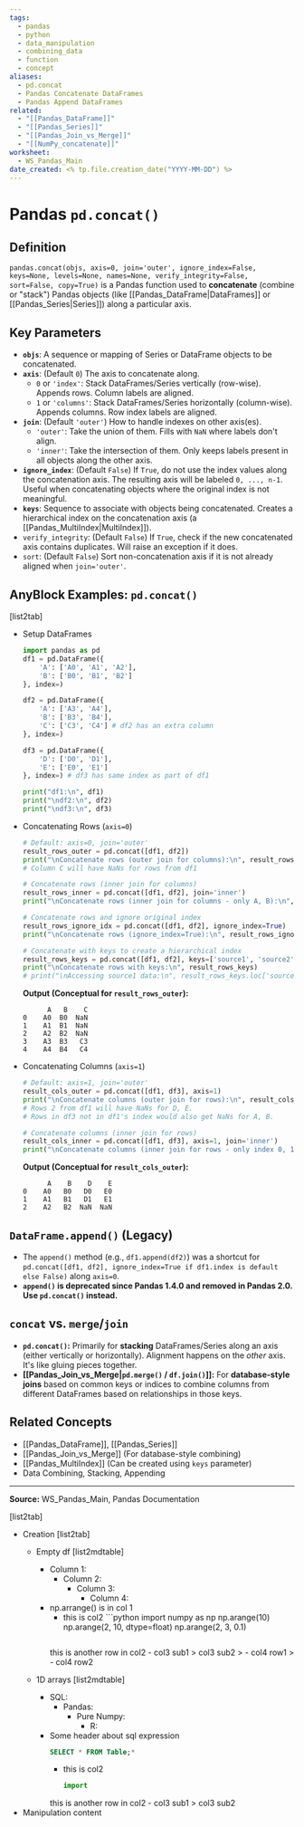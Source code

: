 ```yaml
---
tags:
  - pandas
  - python
  - data_manipulation
  - combining_data
  - function
  - concept
aliases:
  - pd.concat
  - Pandas Concatenate DataFrames
  - Pandas Append DataFrames
related:
  - "[[Pandas_DataFrame]]"
  - "[[Pandas_Series]]"
  - "[[Pandas_Join_vs_Merge]]"
  - "[[NumPy_concatenate]]"
worksheet:
  - WS_Pandas_Main
date_created: <% tp.file.creation_date("YYYY-MM-DD") %>
---
```

# Pandas `pd.concat()`

## Definition

`pandas.concat(objs, axis=0, join='outer', ignore_index=False, keys=None, levels=None, names=None, verify_integrity=False, sort=False, copy=True)` is a Pandas function used to **concatenate** (combine or "stack") Pandas objects (like [[Pandas_DataFrame|DataFrames]] or [[Pandas_Series|Series]]) along a particular axis.

## Key Parameters

-   **`objs`**: A sequence or mapping of Series or DataFrame objects to be concatenated.
-   **`axis`**: (Default `0`) The axis to concatenate along.
    -   `0` or `'index'`: Stack DataFrames/Series vertically (row-wise). Appends rows. Column labels are aligned.
    -   `1` or `'columns'`: Stack DataFrames/Series horizontally (column-wise). Appends columns. Row index labels are aligned.
-   **`join`**: (Default `'outer'`) How to handle indexes on other axis(es).
    -   `'outer'`: Take the union of them. Fills with `NaN` where labels don't align.
    -   `'inner'`: Take the intersection of them. Only keeps labels present in all objects along the other axis.
-   **`ignore_index`**: (Default `False`) If `True`, do not use the index values along the concatenation axis. The resulting axis will be labeled `0, ..., n-1`. Useful when concatenating objects where the original index is not meaningful.
-   **`keys`**: Sequence to associate with objects being concatenated. Creates a hierarchical index on the concatenation axis (a [[Pandas_MultiIndex|MultiIndex]]).
-   `verify_integrity`: (Default `False`) If `True`, check if the new concatenated axis contains duplicates. Will raise an exception if it does.
-   `sort`: (Default `False`) Sort non-concatenation axis if it is not already aligned when `join='outer'`.

## AnyBlock Examples: `pd.concat()`

[list2tab]
- Setup DataFrames
  ```python
  import pandas as pd
  df1 = pd.DataFrame({
      'A': ['A0', 'A1', 'A2'],
      'B': ['B0', 'B1', 'B2']
  }, index=)

  df2 = pd.DataFrame({
      'A': ['A3', 'A4'],
      'B': ['B3', 'B4'],
      'C': ['C3', 'C4'] # df2 has an extra column
  }, index=)

  df3 = pd.DataFrame({
      'D': ['D0', 'D1'],
      'E': ['E0', 'E1']
  }, index=) # df3 has same index as part of df1

  print("df1:\n", df1)
  print("\ndf2:\n", df2)
  print("\ndf3:\n", df3)
  ```

- Concatenating Rows (`axis=0`)
  ```python
  # Default: axis=0, join='outer'
  result_rows_outer = pd.concat([df1, df2])
  print("\nConcatenate rows (outer join for columns):\n", result_rows_outer)
  # Column C will have NaNs for rows from df1

  # Concatenate rows (inner join for columns)
  result_rows_inner = pd.concat([df1, df2], join='inner')
  print("\nConcatenate rows (inner join for columns - only A, B):\n", result_rows_inner)

  # Concatenate rows and ignore original index
  result_rows_ignore_idx = pd.concat([df1, df2], ignore_index=True)
  print("\nConcatenate rows (ignore_index=True):\n", result_rows_ignore_idx)

  # Concatenate with keys to create a hierarchical index
  result_rows_keys = pd.concat([df1, df2], keys=['source1', 'source2'])
  print("\nConcatenate rows with keys:\n", result_rows_keys)
  # print("\nAccessing source1 data:\n", result_rows_keys.loc['source1'])
  ```
  **Output (Conceptual for `result_rows_outer`):**
  ```
        A   B    C
  0    A0  B0  NaN
  1    A1  B1  NaN
  2    A2  B2  NaN
  3    A3  B3   C3
  4    A4  B4   C4
  ```

- Concatenating Columns (`axis=1`)
  ```python
  # Default: axis=1, join='outer'
  result_cols_outer = pd.concat([df1, df3], axis=1)
  print("\nConcatenate columns (outer join for rows):\n", result_cols_outer)
  # Rows 2 from df1 will have NaNs for D, E.
  # Rows in df3 not in df1's index would also get NaNs for A, B.

  # Concatenate columns (inner join for rows)
  result_cols_inner = pd.concat([df1, df3], axis=1, join='inner')
  print("\nConcatenate columns (inner join for rows - only index 0, 1):\n", result_cols_inner)
  ```
  **Output (Conceptual for `result_cols_outer`):**
  ```
        A    B    D    E
  0    A0   B0   D0   E0
  1    A1   B1   D1   E1
  2    A2   B2  NaN  NaN
  ```

## `DataFrame.append()` (Legacy)

- The `append()` method (e.g., `df1.append(df2)`) was a shortcut for `pd.concat([df1, df2], ignore_index=True if df1.index is default else False)` along `axis=0`.
- **`append()` is deprecated since Pandas 1.4.0 and removed in Pandas 2.0. Use `pd.concat()` instead.**

## `concat` vs. `merge`/`join`

- **`pd.concat()`:** Primarily for **stacking** DataFrames/Series along an axis (either vertically or horizontally). Alignment happens on the *other* axis. It's like gluing pieces together.
- **[[Pandas_Join_vs_Merge|`pd.merge()` / `df.join()`]]:** For **database-style joins** based on common keys or indices to combine columns from different DataFrames based on relationships in those keys.

## Related Concepts
- [[Pandas_DataFrame]], [[Pandas_Series]]
- [[Pandas_Join_vs_Merge]] (For database-style combining)
- [[Pandas_MultiIndex]] (Can be created using `keys` parameter)
- Data Combining, Stacking, Appending

---
**Source:** WS_Pandas_Main, Pandas Documentation

[list2tab]
- Creation
	[list2tab]	
	- Empty df
		[list2mdtable]
		- Column 1:
			- Column 2:
				- Column 3:
					- Column 4:
		- np.arrange() is in col 1
			-  this is col2
	     	  ```python
	     	  import numpy as np
	     	   np.arange(10)
	     	   np.arange(2, 10, dtype=float)
	     	   np.arange(2, 3, 0.1)
	     	   ```   
		     this is another row in col2 
				  - col3 sub1
				    > col3 sub2
				    > 	- col4 row1
				    > 	- col4 row2

	- 1D arrays 
		[list2mdtable]
		- SQL:
			- Pandas:
				- Pure Numpy:
					- R:
		- Some header about sql expression
			```sql
			SELECT * FROM Table;*
			```
			- this is col2
	     	  ```python
	     	  import 
	     	   ```   
		     this is another row in col2 
				- col3 sub1
				  > col3 sub2
- Manipulation
	content


